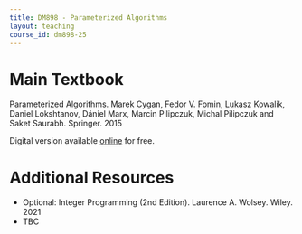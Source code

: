 ```yaml
---
title: DM898 - Parameterized Algorithms
layout: teaching
course_id: dm898-25
---
```


# Main Textbook

Parameterized Algorithms. Marek Cygan, Fedor V. Fomin, Lukasz Kowalik, Daniel Lokshtanov, Dániel Marx, Marcin Pilipczuk, Michal Pilipczuk and Saket Saurabh. Springer. 2015

Digital version available [online](https://www.mimuw.edu.pl/~malcin/book/parameterized-algorithms.pdf) for free.

# Additional Resources
- Optional: Integer Programming (2nd Edition). Laurence A. Wolsey. Wiley. 2021
- TBC
